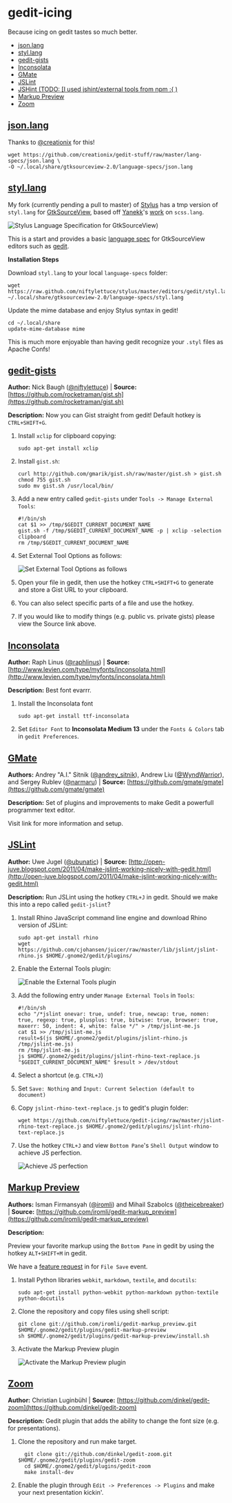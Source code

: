 # gedit-icing

 Because icing on gedit tastes so much better.
 
 * <a href="#json.lang">json.lang</a>
 * <a href="#styl.lang">styl.lang</a>
 * <a href="#gedit-gists">gedit-gists</a>
 * <a href="#Inconsolata">Inconsolata</a>
 * <a href="#GMate">GMate</a>
 * <a href="#JSLint">JSLint</a>
 * <a href="#JSHint">JSHint (TODO: [I used jshint/external tools from npm :{ )</a>
 * <a href="#Markup%20Preview">Markup Preview</a>
 * <a href="#Zoom">Zoom</a>

## <a name="json.lang" href="#json.lang">json.lang</a>

Thanks to [@creationix](https://github.com/creationix) for this!

    wget https://github.com/creationix/gedit-stuff/raw/master/lang-specs/json.lang \
    -O ~/.local/share/gtksourceview-2.0/language-specs/json.lang

## <a name="styl.lang" href="#styl.lang">styl.lang</a>

 My fork (currently pending a pull to master) of [Stylus](https://github.com/LearnBoost/stylus) has a tmp version of `styl.lang` for [GtkSourceView](http://live.gnome.org/GtkSourceView), based off [Yanekk](https://github.com/yanekk)'s [work](https://github.com/gmate/gmate/blob/master/lang-specs/scss.lang) on `scss.lang`.
 
 ![Stylus Language Specification for GtkSourceView](http://i.imgur.com/uBppL.png))

 This is a start and provides a basic [language spec](http://live.gnome.org/Gedit/NewLanguage) for GtkSourceView editors such as [gedit](http://projects.gnome.org/gedit/).

 **Installation Steps**
 
 Download `styl.lang` to your local `language-specs` folder:
 
    wget https://raw.github.com/niftylettuce/stylus/master/editors/gedit/styl.lang ~/.local/share/gtksourceview-2.0/language-specs/styl.lang

 Update the mime database and enjoy Stylus syntax in gedit!
 
    cd ~/.local/share
    update-mime-database mime
 
 This is much more enjoyable than having gedit recognize your `.styl` files as Apache Confs!

## <a name="gedit-gists" href="#gedit-gists">gedit-gists</a>

 **Author:** Nick Baugh ([@niftylettuce](http://twitter.com/#!/niftylettuce)) |
 **Source:** [https://github.com/rocketraman/gist.sh](https://github.com/rocketraman/gist.sh)

 **Description:** Now you can Gist straight from gedit!  Default hotkey is `CTRL+SHIFT+G`.

 1. Install `xclip` for clipboard copying:

        sudo apt-get install xclip
  
 2. Install `gist.sh`:
  
        curl http://github.com/gmarik/gist.sh/raw/master/gist.sh > gist.sh
        chmod 755 gist.sh
        sudo mv gist.sh /usr/local/bin/ 
        
 3. Add a new entry called `gedit-gists` under `Tools -> Manage External Tools`:
  
        #!/bin/sh
        cat $1 >> /tmp/$GEDIT_CURRENT_DOCUMENT_NAME
        gist.sh -f /tmp/$GEDIT_CURRENT_DOCUMENT_NAME -p | xclip -selection clipboard
        rm /tmp/$GEDIT_CURRENT_DOCUMENT_NAME
        
 4. Set External Tool Options as follows:

    ![Set External Tool Options as follows](http://i.imgur.com/AqNWo.png)
    
 5. Open your file in gedit, then use the hotkey `CTRL+SHIFT+G` to generate and store a Gist URL to your clipboard.
 
 6. You can also select specific parts of a file and use the hotkey.
 
 7. If you would like to modify things (e.g. public vs. private gists) please view the Source link above.

## <a name="Inconsolata" href="#Inconsolata">Inconsolata</a>

 **Author:** Raph Linus ([@raphlinus](http://twitter.com/#!/raphlinus)) |
 **Source:** [http://www.levien.com/type/myfonts/inconsolata.html](http://www.levien.com/type/myfonts/inconsolata.html)

 **Description:** Best font evarrr.

 1. Install the Inconsolata font
 
        sudo apt-get install ttf-inconsolata
    
 2. Set `Editor Font` to **Inconsolata Medium 13** under the `Fonts & Colors` tab in `gedit Preferences`.

## <a name="GMate" href="#GMate">GMate</a>

 **Authors:** Andrey "A.I." Sitnik ([@andrey_sitnik](http://twitter.com/#!/andrey_sitnik)),
 Andrew Liu ([@WyndWarrior](http://twitter.com/#!/WyndWarrior)), and Sergey Rublev ([@narmaru](http://twitter.com/#!/narmaru)) |
 **Source:** [https://github.com/gmate/gmate](https://github.com/gmate/gmate)
 
 **Description:** Set of plugins and improvements to make Gedit a powerfull programmer text editor.
 
 Visit link for more information and setup.

## <a name="JSLint" href="#JSLint">JSLint</a>

 **Author:** Uwe Jugel ([@ubunatic](http://twitter.com/#!/ubunatic)) |
 **Source:** [http://open-juve.blogspot.com/2011/04/make-jslint-working-nicely-with-gedit.html](http://open-juve.blogspot.com/2011/04/make-jslint-working-nicely-with-gedit.html)

 **Description:** Run JSLint using the hotkey `CTRL+J` in gedit.  Should we make this into a repo called `gedit-jslint`?

 1. Install Rhino JavaScript command line engine and download Rhino version of JSLint:

        sudo apt-get install rhino
        wget https://github.com/cjohansen/juicer/raw/master/lib/jslint/jslint-rhino.js $HOME/.gnome2/gedit/plugins/

 2. Enable the External Tools plugin:
 
    ![Enable the External Tools plugin](http://i.imgur.com/HuOOy.png)
    
 3. Add the following entry under `Manage External Tools` in `Tools`:
 
        #!/bin/sh
        echo "/*jslint onevar: true, undef: true, newcap: true, nomen: true, regexp: true, plusplus: true, bitwise: true, browser: true, maxerr: 50, indent: 4, white: false */" > /tmp/jslint-me.js
        cat $1 >> /tmp/jslint-me.js
        result=$(js $HOME/.gnome2/gedit/plugins/jslint-rhino.js /tmp/jslint-me.js)
        rm /tmp/jslint-me.js
        js $HOME/.gnome2/gedit/plugins/jslint-rhino-text-replace.js "$GEDIT_CURRENT_DOCUMENT_NAME" $result > /dev/stdout

 4. Select a shortcut (e.g. `CTRL+J`)
  
 5. Set `Save: Nothing` and `Input: Current Selection (default to document)`
  
 6. Copy `jslint-rhino-text-replace.js` to gedit's plugin folder:
 
        wget https://github.com/niftylettuce/gedit-icing/raw/master/jslint-rhino-text-replace.js $HOME/.gnome2/gedit/plugins/jslint-rhino-text-replace.js

 7. Use the hotkey `CTRL+J` and view `Bottom Pane`'s `Shell Output` window to achieve JS perfection.
 
    ![Achieve JS perfection](http://1.bp.blogspot.com/-aMOhOhPAFbA/TZca6h19kkI/AAAAAAAAAKs/coFncF__INA/s1600/gedit-jslint.png)

## <a name="Markup%20Preview" href="#Markup%20Preview">Markup Preview</a>

 **Authors:** Isman Firmansyah ([@iromli](http://twitter.com/#!/iromli))
 and Mihail Szabolcs ([@theicebreaker](http://twitter.com/#!/theicebreaker)) |
 **Source:** [https://github.com/iromli/gedit-markup_preview](https://github.com/iromli/gedit-markup_preview)
 
 **Description:**
 
 Preview your favorite markup using the `Bottom Pane` in gedit by using the hotkey `ALT+SHIFT+M` in gedit.
 
 We have a [feature request](https://github.com/iromli/gedit-markup_preview/issues/2) in for `File Save` event.

 1. Install Python libraries `webkit`, `markdown`, `textile`, and `docutils`:
 
        sudo apt-get install python-webkit python-markdown python-textile python-docutils
        
 2. Clone the repository and copy files using shell script:
 
        git clone git://github.com/iromli/gedit-markup_preview.git $HOME/.gnome2/gedit/plugins/gedit-markup-preview
        sh $HOME/.gnome2/gedit/plugins/gedit-markup-preview/install.sh

 3. Activate the Markup Preview plugin 

    ![Activate the Markup Preview plugin](http://i.imgur.com/zMAbr.png)
    
## <a name="Zoom" href="#Zoom">Zoom</a>

 **Author:** Christian Luginb&uuml;hl | **Source:** [https://github.com/dinkel/gedit-zoom](https://github.com/dinkel/gedit-zoom)
  
 **Description:** Gedit plugin that adds the ability to change the font size (e.g. for presentations).
  
 1. Clone the repository and run make target.
  
          git clone git://github.com/dinkel/gedit-zoom.git $HOME/.gnome2/gedit/plugins/gedit-zoom
          cd $HOME/.gnome2/gedit/plugins/gedit-zoom
          make install-dev
      
 2. Enable the plugin through `Edit -> Preferences -> Plugins` and make your next presentation kickin'.
